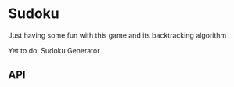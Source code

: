 # Sudoku
Just having some fun with this game and its backtracking algorithm

Yet to do: Sudoku Generator

## API

